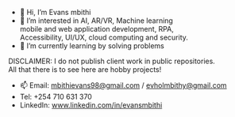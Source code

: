 - 👋 Hi, I’m Evans mbithi
- 👀 I’m interested in AI, AR/VR, Machine learning  </br> 
      mobile and web application development, RPA, </br>
      Accessibility, UI/UX, cloud computing and security.
- 🌱 I’m currently learning by solving problems</br>

DISCLAIMER: I do not publish client work in public repositories. </br>
            All that there is to see here are hobby projects! </br>

<!-- 💞️ I’m looking to collaborate on ... -->
- 📫 Email: mbithievans98@gmail.com / evholmbithy@gmail.com
- Tel: +254 710 631 370
- LinkedIn: www.linkedin.com/in/evansmbithi

<!---
evansmbithi/evansmbithi is a ✨ special ✨ repository because its `README.md` (this file) appears on your GitHub profile.
You can click the Preview link to take a look at your changes.
--->
